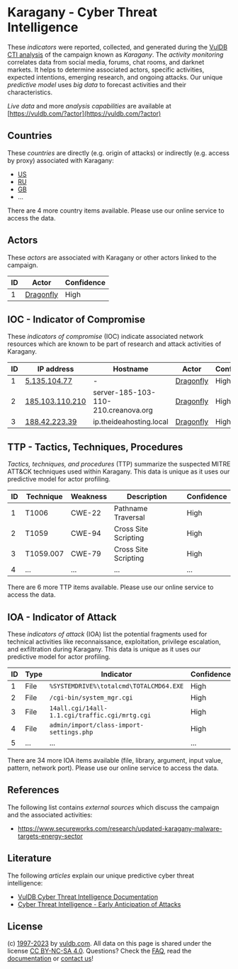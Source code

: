# Karagany - Cyber Threat Intelligence

These _indicators_ were reported, collected, and generated during the [VulDB CTI analysis](https://vuldb.com/?kb.cti) of the campaign known as _Karagany_. The _activity monitoring_ correlates data from social media, forums, chat rooms, and darknet markets. It helps to determine associated actors, specific activities, expected intentions, emerging research, and ongoing attacks. Our unique _predictive model_ uses _big data_ to forecast activities and their characteristics.

_Live data_ and more _analysis capabilities_ are available at [https://vuldb.com/?actor](https://vuldb.com/?actor)

## Countries

These _countries_ are directly (e.g. origin of attacks) or indirectly (e.g. access by proxy) associated with Karagany:

* [US](https://vuldb.com/?country.us)
* [RU](https://vuldb.com/?country.ru)
* [GB](https://vuldb.com/?country.gb)
* ...

There are 4 more country items available. Please use our online service to access the data.

## Actors

These _actors_ are associated with Karagany or other actors linked to the campaign.

ID | Actor | Confidence
-- | ----- | ----------
1 | [Dragonfly](https://vuldb.com/?actor.dragonfly) | High

## IOC - Indicator of Compromise

These _indicators of compromise_ (IOC) indicate associated network resources which are known to be part of research and attack activities of Karagany.

ID | IP address | Hostname | Actor | Confidence
-- | ---------- | -------- | ----- | ----------
1 | [5.135.104.77](https://vuldb.com/?ip.5.135.104.77) | - | [Dragonfly](https://vuldb.com/?actor.dragonfly) | High
2 | [185.103.110.210](https://vuldb.com/?ip.185.103.110.210) | server-185-103-110-210.creanova.org | [Dragonfly](https://vuldb.com/?actor.dragonfly) | High
3 | [188.42.223.39](https://vuldb.com/?ip.188.42.223.39) | ip.theideahosting.local | [Dragonfly](https://vuldb.com/?actor.dragonfly) | High

## TTP - Tactics, Techniques, Procedures

_Tactics, techniques, and procedures_ (TTP) summarize the suspected MITRE ATT&CK techniques used within Karagany. This data is unique as it uses our predictive model for actor profiling.

ID | Technique | Weakness | Description | Confidence
-- | --------- | -------- | ----------- | ----------
1 | T1006 | CWE-22 | Pathname Traversal | High
2 | T1059 | CWE-94 | Cross Site Scripting | High
3 | T1059.007 | CWE-79 | Cross Site Scripting | High
4 | ... | ... | ... | ...

There are 6 more TTP items available. Please use our online service to access the data.

## IOA - Indicator of Attack

These _indicators of attack_ (IOA) list the potential fragments used for technical activities like reconnaissance, exploitation, privilege escalation, and exfiltration during Karagany. This data is unique as it uses our predictive model for actor profiling.

ID | Type | Indicator | Confidence
-- | ---- | --------- | ----------
1 | File | `%SYSTEMDRIVE%\totalcmd\TOTALCMD64.EXE` | High
2 | File | `/cgi-bin/system_mgr.cgi` | High
3 | File | `14all.cgi/14all-1.1.cgi/traffic.cgi/mrtg.cgi` | High
4 | File | `admin/import/class-import-settings.php` | High
5 | ... | ... | ...

There are 34 more IOA items available (file, library, argument, input value, pattern, network port). Please use our online service to access the data.

## References

The following list contains _external sources_ which discuss the campaign and the associated activities:

* https://www.secureworks.com/research/updated-karagany-malware-targets-energy-sector

## Literature

The following _articles_ explain our unique predictive cyber threat intelligence:

* [VulDB Cyber Threat Intelligence Documentation](https://vuldb.com/?kb.cti)
* [Cyber Threat Intelligence - Early Anticipation of Attacks](https://www.scip.ch/en/?labs.20201022)

## License

(c) [1997-2023](https://vuldb.com/?kb.changelog) by [vuldb.com](https://vuldb.com/?kb.about). All data on this page is shared under the license [CC BY-NC-SA 4.0](https://creativecommons.org/licenses/by-nc-sa/4.0/). Questions? Check the [FAQ](https://vuldb.com/?kb.faq), read the [documentation](https://vuldb.com/?kb) or [contact us](https://vuldb.com/?contact)!
